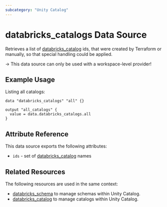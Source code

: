 ```yaml
---
subcategory: "Unity Catalog"
---
```

# databricks_catalogs Data Source

Retrieves a list of [databricks_catalog](../resources/catalog.md) ids, that were created by Terraform or manually, so that special handling could be applied.

-> This data source can only be used with a workspace-level provider!

## Example Usage

Listing all catalogs:

```hcl
data "databricks_catalogs" "all" {}

output "all_catalogs" {
  value = data.databricks_catalogs.all
}
```

## Attribute Reference

This data source exports the following attributes:

* `ids` - set of [databricks_catalog](../resources/catalog.md) names

## Related Resources

The following resources are used in the same context:

* [databricks_schema](../resources/schema.md) to manage schemas within Unity Catalog.
* [databricks_catalog](../resources/catalog.md) to manage catalogs within Unity Catalog.
